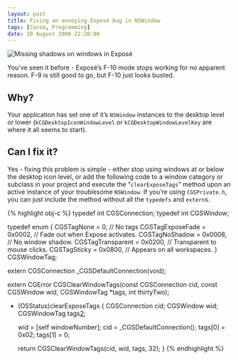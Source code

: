 ```yaml
---
layout: post
title: Fixing an annoying Exposé bug in NSWindow
tags: [Cocoa, Programming]
date: 10 August 2008 22:20:00
---
```


<img src="http://static.tonyarnold.com/missing_shadows-1306152494.jpg" alt="Missing shadows on windows in Exposé" class="widescreen"/>

You’ve seen it before - Exposé’s F-10 mode stops working for no apparent reason. F-9 is still good to go, but F-10 just looks busted.

## Why?

Your application has set one of it’s `NSWindow` instances to the desktop level or lower (`kCGDesktopIconWindowLevel` or `kCGDesktopWindowLevelKey` are where it all seems to start).

## Can I fix it?

Yes - fixing this problem is simple - either stop using windows at or below the desktop icon level, or add the following code to a window category or subclass in your project and execute the “`clearExposeTags`” method upon an active instance of your troublesome `NSWindow`. If you’re using `CGSPrivate.h`, you can just include the method without all the `typedefs` and `extern`s.

{% highlight obj-c %}
typedef int CGSConnection;
typedef int CGSWindow;

typedef enum {
    CGSTagNone        = 0,      // No tags
    CGSTagExposeFade  = 0x0002, // Fade out when Expose activates.
    CGSTagNoShadow    = 0x0008, // No window shadow.
    CGSTagTransparent = 0x0200, // Transparent to mouse clicks.
    CGSTagSticky      = 0x0800, // Appears on all workspaces.
} CGSWindowTag;

extern CGSConnection _CGSDefaultConnection(void);

extern CGError CGSClearWindowTags(const CGSConnection cid, 
																	const CGSWindow wid, 
																	CGSWindowTag *tags, 
																	int thirtyTwo);

- (OSStatus)clearExposeTags
{
    CGSConnection cid;
    CGSWindow wid;
    CGSWindowTag tags[2];
    
    wid = [self windowNumber];
    cid = _CGSDefaultConnection();
    tags[0] = 0x02;
    tags[1] = 0;
	
    return CGSClearWindowTags(cid, wid, tags, 32);
}
{% endhighlight %}

 [2]: http://plasq.com/
 [3]: http://skitch.com
